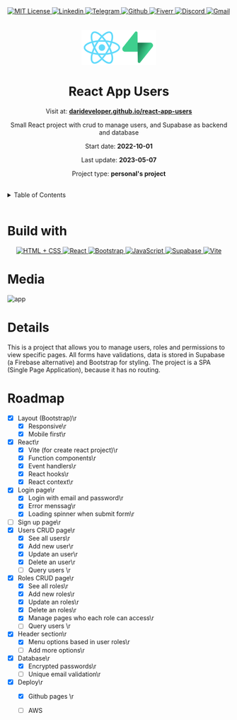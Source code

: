 <div><a href='https://github.com/github.com/darideveloper/blob/master/LICENSE' target='_blank'>
            <img src='https://img.shields.io/github/license/github.com/darideveloper.svg?style=for-the-badge' alt='MIT License' height='30px'/>
        </a><a href='https://www.linkedin.com/in/francisco-dari-hernandez-6456b6181/' target='_blank'>
                <img src='https://img.shields.io/static/v1?style=for-the-badge&message=LinkedIn&color=0A66C2&logo=LinkedIn&logoColor=FFFFFF&label=' alt='Linkedin' height='30px'/>
            </a><a href='https://t.me/darideveloper' target='_blank'>
                <img src='https://img.shields.io/static/v1?style=for-the-badge&message=Telegram&color=26A5E4&logo=Telegram&logoColor=FFFFFF&label=' alt='Telegram' height='30px'/>
            </a><a href='https://github.com/darideveloper' target='_blank'>
                <img src='https://img.shields.io/static/v1?style=for-the-badge&message=GitHub&color=181717&logo=GitHub&logoColor=FFFFFF&label=' alt='Github' height='30px'/>
            </a><a href='https://www.fiverr.com/darideveloper?up_rollout=true' target='_blank'>
                <img src='https://img.shields.io/static/v1?style=for-the-badge&message=Fiverr&color=222222&logo=Fiverr&logoColor=1DBF73&label=' alt='Fiverr' height='30px'/>
            </a><a href='https://discord.com/users/992019836811083826' target='_blank'>
                <img src='https://img.shields.io/static/v1?style=for-the-badge&message=Discord&color=5865F2&logo=Discord&logoColor=FFFFFF&label=' alt='Discord' height='30px'/>
            </a><a href='mailto:darideveloper@gmail.com?subject=Hello Dari Developer' target='_blank'>
                <img src='https://img.shields.io/static/v1?style=for-the-badge&message=Gmail&color=EA4335&logo=Gmail&logoColor=FFFFFF&label=' alt='Gmail' height='30px'/>
            </a></div><div align='center'><br><br><img src='https://github.com/darideveloper/react-app-users/raw/master/public/imgs/logo.png' alt='React App Users' height='80px'/>

# React App Users

Visit at: **[darideveloper.github.io/react-app-users](https://darideveloper.github.io/react-app-users/)**

Small React project with crud to manage users, and Supabase as backend and database

Start date: **2022-10-01**

Last update: **2023-05-07**

Project type: **personal's project**

</div><br><details>
            <summary>Table of Contents</summary>
            <ol>
<li><a href='#buildwith'>Build With</a></li>
<li><a href='#media'>Media</a></li>
<li><a href='#details'>Details</a></li>
<li><a href='#roadmap'>Roadmap</a></li></ol>
        </details><br>

# Build with

<div align='center'><a href='https://developer.mozilla.org/en-US/docs/Web/HTML' target='_blank'> <img src='https://i.imgur.com/OitgDfl.jpeg' alt='HTML + CSS' title='HTML + CSS' height='50px'/> </a><a href='https://react.dev/' target='_blank'> <img src='https://cdn.svgporn.com/logos/react.svg' alt='React' title='React' height='50px'/> </a><a href='https://getbootstrap.com/' target='_blank'> <img src='https://cdn.svgporn.com/logos/bootstrap.svg' alt='Bootstrap' title='Bootstrap' height='50px'/> </a><a href='https://www.w3schools.com/js/js_es6.asp' target='_blank'> <img src='https://cdn.svgporn.com/logos/javascript.svg' alt='JavaScript' title='JavaScript' height='50px'/> </a><a href='https://supabase.com/' target='_blank'> <img src='https://cdn.svgporn.com/logos/supabase-icon.svg' alt='Supabase' title='Supabase' height='50px'/> </a><a href='https://vitejs.dev/guide/' target='_blank'> <img src='https://cdn.svgporn.com/logos/vitejs.svg' alt='Vite' title='Vite' height='50px'/> </a></div>

# Media

![app](https://github.com/darideveloper/react-app-users/raw/master/public/imgs/screenshot.gif)

# Details

This is a project that allows you to manage users, roles and permissions to view specific pages. All forms have validations, data is stored in Supabase (a Firebase alternative) and Bootstrap for styling. The project is a SPA (Single Page Application), because it has no routing.

# Roadmap

- [x] Layout (Bootstrap)\r
  - [x] Responsive\r
  - [x] Mobile first\r
- [x] React\r
  - [x] Vite (for create react project)\r
  - [x] Function components\r
  - [x] Event handlers\r
  - [x] React hooks\r
  - [x] React context\r
- [x] Login page\r
  - [x] Login with email and password\r
  - [x] Error menssag\r
  - [x] Loading spinner when submit form\r
- [ ] Sign up page\r
- [x] Users CRUD page\r
  - [x] See all users\r
  - [x] Add new user\r
  - [x] Update an user\r
  - [x] Delete an user\r
  - [ ] Query users \r
- [x] Roles CRUD page\r
  - [x] See all roles\r
  - [x] Add new roles\r
  - [x] Update an roles\r
  - [x] Delete an roles\r
  - [x] Manage pages who each role can access\r
  - [ ] Query users \r
- [x] Header section\r
  - [x] Menu options based in user roles\r
  - [ ] Add more options\r
- [x] Database\r
  - [x] Encrypted passwords\r
  - [ ] Unique email validation\r
- [x] Deploy\r
  - [x] Github pages \r
  - [ ] AWS


